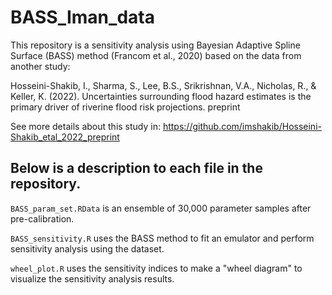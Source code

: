 # BASS_Iman_data

This repository is a sensitivity analysis using Bayesian Adaptive Spline Surface (BASS) method (Francom et al., 2020) based on the data from another study:

Hosseini-Shakib, I., Sharma, S., Lee, B.S., Srikrishnan, V.A., Nicholas, R., & Keller, K. (2022). Uncertainties surrounding flood hazard estimates is the primary driver of riverine flood risk projections. preprint 

See more details about this study in: https://github.com/imshakib/Hosseini-Shakib_etal_2022_preprint

## Below is a description to each file in the repository.

`BASS_param_set.RData` is an ensemble of 30,000 parameter samples after pre-calibration. 

`BASS_sensitivity.R` uses the BASS method to fit an emulator and perform sensitivity analysis using the dataset.

`wheel_plot.R` uses the sensitivity indices to make a "wheel diagram" to visualize the sensitivity analysis results.
